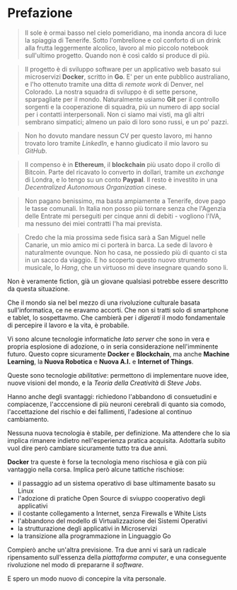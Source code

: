# Prefazione

> Il sole è ormai basso nel cielo pomeridiano, ma inonda ancora di luce la spiaggia di Tenerife. Sotto l'ombrellone e col conforto di un drink alla frutta leggermente alcolico, lavoro al mio piccolo notebook sull'ultimo progetto. Quando non è così caldo si produce di più.

> Il progetto è di sviluppo software per un applicativo web basato sui microservizi **Docker**, scritto in **Go**. E' per un ente pubblico australiano, e l'ho ottenuto tramite una ditta di _remote work_ di Denver, nel Colorado. La nostra squadra di sviluppo è di sette persone, sparpagliate per il mondo. Naturalmente usiamo **Git** per il controllo sorgenti e la cooperazione di squadra, più un numero di app social per i contatti interpersonali. Non ci siamo mai visti, ma gli altri sembrano simpatici; almeno un paio di loro sono russi, e un po' pazzi.

> Non ho dovuto mandare nessun CV per questo lavoro, mi hanno trovato loro tramite _LinkedIn_, e hanno giudicato il mio lavoro su _GitHub_.

> Il compenso è in **Ethereum**, il **blockchain** più usato dopo il crollo di Bitcoin. Parte del ricavato lo converto in dollari, tramite un _exchange_ di Londra, e lo tengo su un conto **Paypal**. Il resto è investito in una _Decentralized Autonomous Organization_ cinese.

> Non pagano benissimo, ma basta ampiamente a Tenerife, dove pago le tasse comunali. In Italia non posso più tornare senza che l'Agenzia delle Entrate mi perseguiti per cinque anni di debiti - vogliono l'IVA, ma nessuno dei miei contratti l'ha mai prevista.

> Credo che la mia prossima sede fisica sarà a San Miguel nelle Canarie, un mio amico mi ci porterà in barca. La sede di lavoro è naturalmente ovunque. Non ho casa, ne possiedo più di quanto ci sta in un sacco da viaggio. E ho scoperto questo nuovo strumento musicale, lo _Hang_, che un virtuoso mi deve insegnare quando sono li.

Non è veramente fiction, già un giovane qualsiasi potrebbe essere descritto da questa situazione.

Che il mondo sia nel bel mezzo di una rivoluzione culturale basata sull'informatica, ce ne eravamo accorti. Che non si tratti solo di smartphone e tablet, lo sospettavmo. Che cambierà per i _digerati_ il modo fondamentale di percepire il lavoro e la vita, è probabile. 

Vi sono alcune tecnologie informatiche _lato server_ che sono in vera e propria esplosione di adozione, o in seria considerazione nell'imminente futuro. Questo copre sicuramente **Docker** e **Blockchain**, ma anche **Machine Learning**, la **Nuova Robotica** e **Nuova A.I.** e **Internet of Things**.

Queste sono tecnologie _abilitative_: permettono di implementare nuove idee, nuove visioni del mondo, e la _Teoria della Creatività_ di _Steve Jobs_.

Hanno anche degli svantaggi: richiedono l'abbandono di consuetudini e compiacenze, l'acccensione di più neuroni cerebrali di quanto sia comodo, l'accettazione del rischio e dei fallimenti, l'adesione al continuo cambiamento.

Nessuna nuova tecnologia è stabile, per definizione. Ma attendere che lo sia implica rimanere indietro nell'esperienza pratica acquisita. Adottarla subito vuol dire però cambiare sicuramente tutto tra due anni.

**Docker** tra queste è forse la tecnologia meno rischiosa e già con più vantaggio nella corsa. Implica però alcune tattiche rischiose:
* il passaggio ad un sistema operativo di base ultimamente basato su Linux
* l'adozione di pratiche Open Source di sviuppo cooperativo degli applicativi
* il costante collegamento a Internet, senza Firewalls e White Lists
* l'abbandono del modello di Virtualizzazione dei Sistemi Operativi
* la strutturazione degli applicativi in Microservizi
* la transizione alla programmazione in Linguaggio Go

Compierò anche un'altra previsione. Tra due anni vi sarà un radicale ripensamento sull'essenza della _piattaforma computer_, e una conseguente rivoluzione nel modo di prepararne il _software_.

E spero un modo nuovo di concepire la vita personale.
